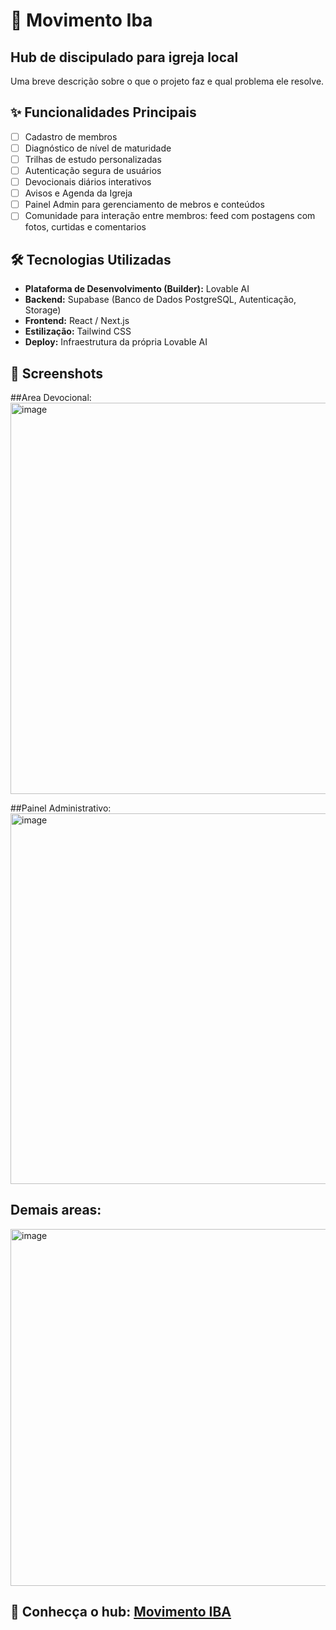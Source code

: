 # 🚀 Movimento Iba
## Hub de discipulado para igreja local

Uma breve descrição sobre o que o projeto faz e qual problema ele resolve.

## ✨ Funcionalidades Principais

* [ ] Cadastro de membros
* [ ] Diagnóstico de nível de maturidade
* [ ] Trilhas de estudo personalizadas
* [ ] Autenticação segura de usuários
* [ ] Devocionais diários interativos
* [ ] Avisos e Agenda da Igreja
* [ ] Painel Admin para gerenciamento de mebros e conteúdos
* [ ] Comunidade para interação entre membros: feed com postagens com fotos, curtidas e comentarios

## 🛠️ Tecnologias Utilizadas

* **Plataforma de Desenvolvimento (Builder):** Lovable AI
* **Backend:** Supabase (Banco de Dados PostgreSQL, Autenticação, Storage)
* **Frontend:** React / Next.js
* **Estilização:** Tailwind CSS
* **Deploy:** Infraestrutura da própria Lovable AI

## 📸 Screenshots

##Area Devocional:
<img width="926" height="626" alt="image" src="https://github.com/user-attachments/assets/9ff27c74-2583-4299-92c9-c35ccaab409e" />

##Painel Administrativo:
<img width="1312" height="593" alt="image" src="https://github.com/user-attachments/assets/87e0cf1c-51bb-4bfc-a0e5-cb07989cdba6" />

## Demais areas:
<img width="1319" height="571" alt="image" src="https://github.com/user-attachments/assets/e43cf5e1-059f-4f6c-be14-1c0f5709f357" />



## 🔗 Conhecça o hub: [Movimento IBA](https://movimentoibamonte.lovable.app/)
